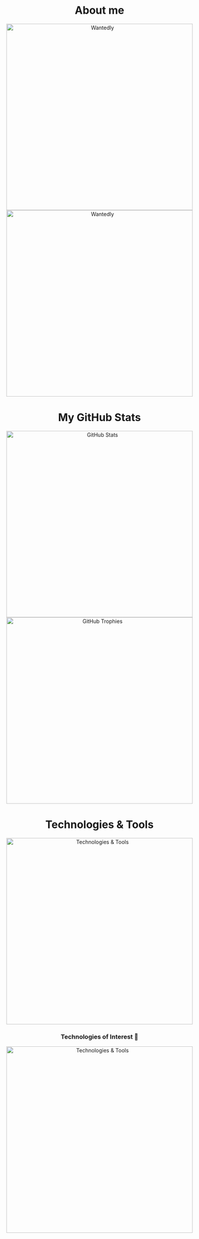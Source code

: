 <h1 align="center">About me</h1>
<p align="center">
    <a href="https://www.wantedly.com/id/miki_taichi" target="_blank"><img src="https://github.com/user-attachments/assets/a7a164c5-706b-4234-9f31-5fd9bb7d1620" alt="Wantedly" width="500"></a>
    <a href="https://www.linkedin.com/in/taichi-miki-965641298" target="_blank"><img src="https://github.com/user-attachments/assets/450ebbdf-df04-4ca3-b8c8-8d21d7048281" alt="Wantedly" width="500"></a>
</p>

<h1 align="center">My GitHub Stats</h1>
<p align="center">
    <img src="https://github-readme-stats-theta-one-89.vercel.app/api?username=taichone&hide=stars,contribs&theme=radical&count_private=true&border_radius=10" alt="GitHub Stats" width="500"><br>
    <img src="https://github-profile-trophy.vercel.app/?username=taichone&title=-Stars&column=4&theme=juicyfresh" alt="GitHub Trophies" width="500">
</p>

<h1 align="center">Technologies & Tools</h1>
<p align="center">
    <img src="https://skillicons.dev/icons?i=swift,apple,python,pytorch,notion,figma,discord,vscode,firebase,github,git,c,cpp,arduino,processing,java,html,css&perline=10" alt="Technologies & Tools" width="500">
</p>

<h3 align="center">Technologies of Interest 💭</h3>
<p align="center">
    <img src="https://skillicons.dev/icons?i=fastapi,githubactions,flutter,dart,kotlin,nextjs,react,ts,js,docker,&perline=10" alt="Technologies & Tools" width="500">
</p>
